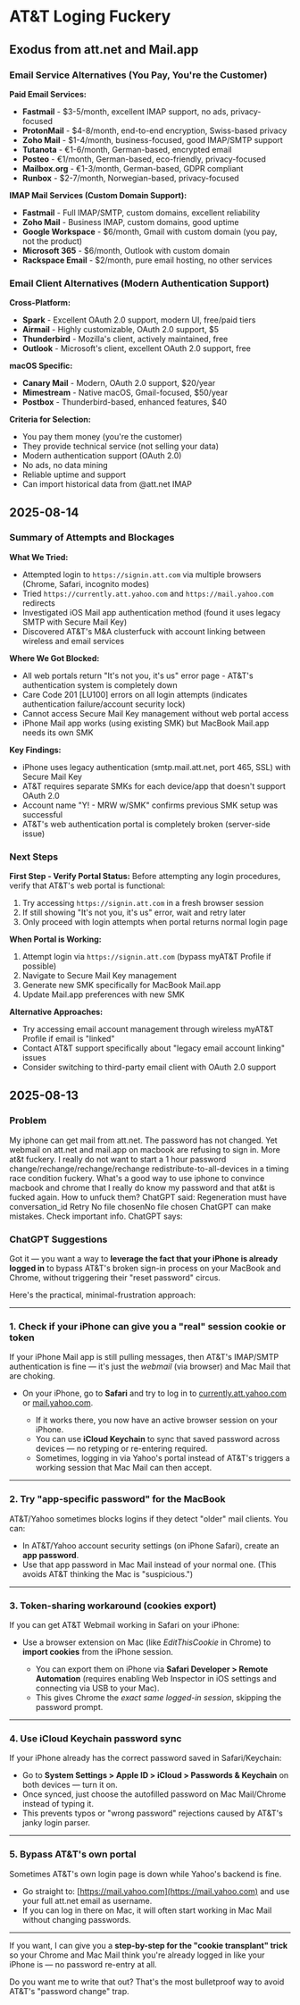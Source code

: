 # AT&T Loging Fuckery

## Exodus from att.net and Mail.app

### Email Service Alternatives (You Pay, You're the Customer)

**Paid Email Services:**
- **Fastmail** - $3-5/month, excellent IMAP support, no ads, privacy-focused
- **ProtonMail** - $4-8/month, end-to-end encryption, Swiss-based privacy
- **Zoho Mail** - $1-4/month, business-focused, good IMAP/SMTP support
- **Tutanota** - €1-6/month, German-based, encrypted email
- **Posteo** - €1/month, German-based, eco-friendly, privacy-focused
- **Mailbox.org** - €1-3/month, German-based, GDPR compliant
- **Runbox** - $2-7/month, Norwegian-based, privacy-focused

**IMAP Mail Services (Custom Domain Support):**
- **Fastmail** - Full IMAP/SMTP, custom domains, excellent reliability
- **Zoho Mail** - Business IMAP, custom domains, good uptime
- **Google Workspace** - $6/month, Gmail with custom domain (you pay, not the product)
- **Microsoft 365** - $6/month, Outlook with custom domain
- **Rackspace Email** - $2/month, pure email hosting, no other services

### Email Client Alternatives (Modern Authentication Support)

**Cross-Platform:**
- **Spark** - Excellent OAuth 2.0 support, modern UI, free/paid tiers
- **Airmail** - Highly customizable, OAuth 2.0 support, $5
- **Thunderbird** - Mozilla's client, actively maintained, free
- **Outlook** - Microsoft's client, excellent OAuth 2.0 support, free

**macOS Specific:**
- **Canary Mail** - Modern, OAuth 2.0 support, $20/year
- **Mimestream** - Native macOS, Gmail-focused, $50/year
- **Postbox** - Thunderbird-based, enhanced features, $40

**Criteria for Selection:**
- You pay them money (you're the customer)
- They provide technical service (not selling your data)
- Modern authentication support (OAuth 2.0)
- No ads, no data mining
- Reliable uptime and support
- Can import historical data from @att.net IMAP

## 2025-08-14

### Summary of Attempts and Blockages

**What We Tried:**
- Attempted login to `https://signin.att.com` via multiple browsers (Chrome, Safari, incognito modes)
- Tried `https://currently.att.yahoo.com` and `https://mail.yahoo.com` redirects
- Investigated iOS Mail app authentication method (found it uses legacy SMTP with Secure Mail Key)
- Discovered AT&T's M&A clusterfuck with account linking between wireless and email services

**Where We Got Blocked:**
- All web portals return "It's not you, it's us" error page - AT&T's authentication system is completely down
- Care Code 201 [LU100] errors on all login attempts (indicates authentication failure/account security lock)
- Cannot access Secure Mail Key management without web portal access
- iPhone Mail app works (using existing SMK) but MacBook Mail.app needs its own SMK

**Key Findings:**
- iPhone uses legacy authentication (smtp.mail.att.net, port 465, SSL) with Secure Mail Key
- AT&T requires separate SMKs for each device/app that doesn't support OAuth 2.0
- Account name "Y! - MRW w/SMK" confirms previous SMK setup was successful
- AT&T's web authentication portal is completely broken (server-side issue)

### Next Steps

**First Step - Verify Portal Status:**
Before attempting any login procedures, verify that AT&T's web portal is functional:
1. Try accessing `https://signin.att.com` in a fresh browser session
2. If still showing "It's not you, it's us" error, wait and retry later
3. Only proceed with login attempts when portal returns normal login page

**When Portal is Working:**
1. Attempt login via `https://signin.att.com` (bypass myAT&T Profile if possible)
2. Navigate to Secure Mail Key management
3. Generate new SMK specifically for MacBook Mail.app
4. Update Mail.app preferences with new SMK

**Alternative Approaches:**
- Try accessing email account management through wireless myAT&T Profile if email is "linked"
- Contact AT&T support specifically about "legacy email account linking" issues
- Consider switching to third-party email client with OAuth 2.0 support

## 2025-08-13

### Problem

My  iphone can get mail from att.net. The password has not changed. Yet webmail on att.net and mail.app on macbook are refusing to sign in. More at&t fuckery. I really do not want to start a 1 hour password change/rechange/rechange/rechange redistribute-to-all-devices in a timing race condition fuckery. What's a good way to use iphone to convince macbook and chrome that I really do know my password and that at&t is fucked again. How to unfuck them? ChatGPT said: Regeneration must have conversation_id Retry No file chosenNo file chosen ChatGPT can make mistakes. Check important info. ChatGPT says:

### ChatGPT Suggestions

Got it — you want a way to **leverage the fact that your iPhone is already logged in** to bypass AT\&T's broken sign-in process on your MacBook and Chrome, without triggering their "reset password" circus.

Here's the practical, minimal-frustration approach:

---

### 1. **Check if your iPhone can give you a "real" session cookie or token**

If your iPhone Mail app is still pulling messages, then AT\&T's IMAP/SMTP authentication is fine — it's just the *webmail* (via browser) and Mac Mail that are choking.

* On your iPhone, go to **Safari** and try to log in to [currently.att.yahoo.com](https://currently.att.yahoo.com) or [mail.yahoo.com](https://mail.yahoo.com).

  * If it works there, you now have an active browser session on your iPhone.
  * You can use **iCloud Keychain** to sync that saved password across devices — no retyping or re-entering required.
  * Sometimes, logging in via Yahoo's portal instead of AT\&T's triggers a working session that Mac Mail can then accept.

---

### 2. **Try "app-specific password" for the MacBook**

AT\&T/Yahoo sometimes blocks logins if they detect "older" mail clients. You can:

* In AT\&T/Yahoo account security settings (on iPhone Safari), create an **app password**.
* Use that app password in Mac Mail instead of your normal one.
  (This avoids AT\&T thinking the Mac is "suspicious.")

---

### 3. **Token-sharing workaround (cookies export)**

If you can get AT\&T Webmail working in Safari on your iPhone:

* Use a browser extension on Mac (like *EditThisCookie* in Chrome) to **import cookies** from the iPhone session.

  * You can export them on iPhone via **Safari Developer > Remote Automation** (requires enabling Web Inspector in iOS settings and connecting via USB to your Mac).
  * This gives Chrome the *exact same logged-in session*, skipping the password prompt.

---

### 4. **Use iCloud Keychain password sync**

If your iPhone already has the correct password saved in Safari/Keychain:

* Go to **System Settings > Apple ID > iCloud > Passwords & Keychain** on both devices — turn it on.
* Once synced, just choose the autofilled password on Mac Mail/Chrome instead of typing it.
* This prevents typos or "wrong password" rejections caused by AT\&T's janky login parser.

---

### 5. **Bypass AT\&T's own portal**

Sometimes AT\&T's own login page is down while Yahoo's backend is fine.

* Go straight to: [https://mail.yahoo.com](https://mail.yahoo.com)
  and use your full att.net email as username.
* If you can log in there on Mac, it will often start working in Mac Mail without changing passwords.

---

If you want, I can give you a **step-by-step for the "cookie transplant" trick** so your Chrome and Mac Mail think you're already logged in like your iPhone is — no password re-entry at all.

Do you want me to write that out? That's the most bulletproof way to avoid AT\&T's "password change" trap.
